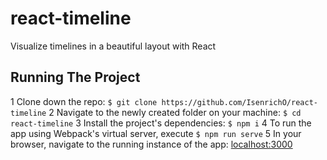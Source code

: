 # react-timeline
Visualize timelines in a beautiful layout with React

## Running The Project
1 Clone down the repo: `$ git clone https://github.com/IsenrichO/react-timeline`
2 Navigate to the newly created folder on your machine: `$ cd react-timeline`
3 Install the project's dependencies: `$ npm i`
4 To run the app using Webpack's virtual server, execute `$ npm run serve`
5 In your browser, navigate to the running instance of the app: [localhost:3000](http://localhost:3000/)
